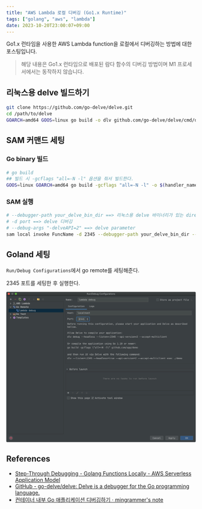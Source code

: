 ```yaml
---
title: "AWS Lambda 로컬 디버깅 (Go1.x Runtime)"
tags: ["golang", "aws", "lambda"]
date: 2023-10-20T23:00:07+09:00
---
```


Go1.x 런타임을 사용한 AWS Lambda function을 로컬에서 디버깅하는 방법에 대한 포스팅입니다.

<!--more-->

> 해당 내용은 Go1.x 런타임으로 배포된 람다 함수의 디버깅 방법이며 M1 프로세서에서는 동작하지 않습니다.

## 리눅스용 delve 빌드하기
```bash
git clone https://github.com/go-delve/delve.git
cd /path/to/delve
GOARCH=amd64 GOOS=linux go build -o dlv github.com/go-delve/delve/cmd/dlv
```

## SAM 커맨드 세팅
### Go binary 빌드
```bash
# go build
## 빌드 시 -gcflags "all=-N -l" 옵션을 줘서 빌드한다.
GOOS=linux GOARCH=amd64 go build -gcflags "all=-N -l" -o $(handler_name) .
```

### SAM 실행
```bash
# --debugger-path your_delve_bin_dir ==> 리눅스용 delve 바이너리가 있는 directory
# -d port ==> delve 디버깅
# --debug-args "-delveAPI=2" ==> delve parameter
sam local invoke FuncName -d 2345 --debugger-path your_delve_bin_dir --debug-args "-delveAPI=2" --event $(event) --profile your_profile --debug
```

## Goland 세팅
`Run/Debug Configurations`에서 go remote를 세팅해준다.

2345 포트를 세팅한 후 실행한다.

![run configuration](/images/2023-10-20-lambda-local-debugging/6D928A39-C1D8-4778-B382-F43218630D68.png)

## References
* [Step-Through Debugging - Golang Functions Locally - AWS Serverless Application Model](https://docs.aws.amazon.com/serverless-application-model/latest/developerguide/serverless-sam-cli-using-debugging-golang.html)
* [GitHub - go-delve/delve: Delve is a debugger for the Go programming language.](https://github.com/go-delve/delve)
* [컨테이너 내부 Go 애플리케이션 디버깅하기 · mingrammer's note](https://mingrammer.com/debugging-containerized-go-app/)